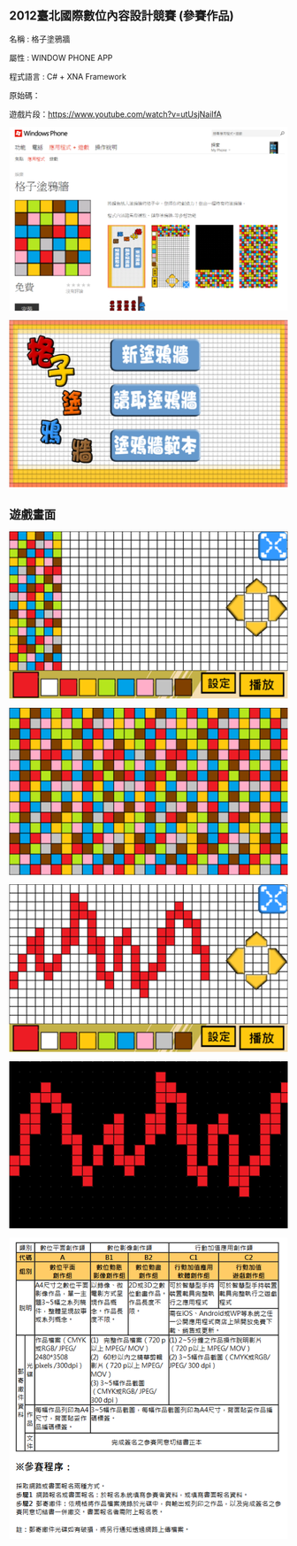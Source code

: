 
## 2012臺北國際數位內容設計競賽  (參賽作品)

名稱 : 格子塗鴉牆

屬性 : WINDOW PHONE APP 

程式語言 : C# + XNA Framework 

原始碼：

遊戲片段：https://www.youtube.com/watch?v=utUsjNaiIfA

![avatar](./image/09.png)

![avatar](./image/01.png)

## 遊戲畫面

![avatar](./image/02.png)

![avatar](./image/03.png)

![avatar](./image/04.png)

![avatar](./image/05.png)

![avatar](./image/08.png)


